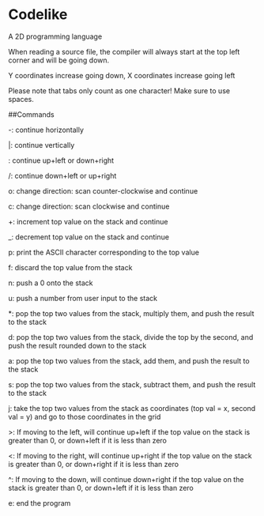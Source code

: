 # Codelike
A 2D programming language

When reading a source file, the compiler will always start at the top left corner and will be going down.

Y coordinates increase going down, X coordinates increase going left

Please note that tabs only count as one character! Make sure to use spaces.

##Commands

-: continue horizontally

|: continue vertically

\: continue up+left or down+right

/: continue down+left or up+right

o: change direction: scan counter-clockwise and continue

c: change direction: scan clockwise and continue

+: increment top value on the stack and continue

_: decrement top value on the stack and continue

p: print the ASCII character corresponding to the top value

f: discard the top value from the stack

n: push a 0 onto the stack

u: push a number from user input to the stack

*: pop the top two values from the stack, multiply them, and push the result to the stack

d: pop the top two values from the stack, divide the top by the second, and push the result rounded down to the stack

a: pop the top two values from the stack, add them, and push the result to the stack

s: pop the top two values from the stack, subtract them, and push the result to the stack

j: take the top two values from the stack as coordinates (top val = x, second val = y) and go to those coordinates in the grid

\>: If moving to the left, will continue up+left if the top value on the stack is greater than 0, or down+left if it is less than zero

<: If moving to the right, will continue up+right if the top value on the stack is greater than 0, or down+right if it is less than zero

^: If moving to the down, will continue down+right if the top value on the stack is greater than 0, or down+left if it is less than zero

e: end the program
